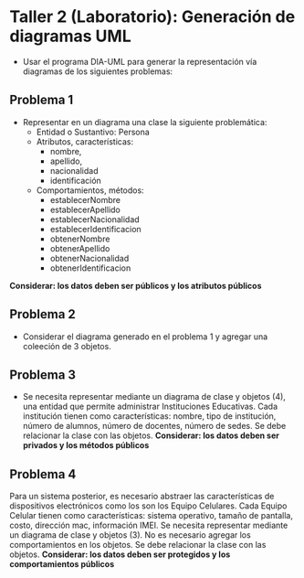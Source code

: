 # Taller 2 (Laboratorio): Generación de diagramas UML

* Usar el programa DIA-UML para generar la representación vía diagramas de los siguientes problemas:

## Problema 1

* Representar en un diagrama una clase la siguiente problemática:
	* Entidad o Sustantivo: Persona
	* Atributos, características: 
	 	* nombre, 
	 	* apellido, 
	 	* nacionalidad
	 	* identificación
	* Comportamientos, métodos: 
		* establecerNombre
		* establecerApellido
		* establecerNacionalidad
		* establecerIdentificacion
		* obtenerNombre
		* obtenerApellido
		* obtenerNacionalidad
		* obtenerIdentificacion

**Considerar: los datos deben ser públicos y los atributos públicos**

## Problema 2

* Considerar el diagrama generado en el problema 1 y agregar una coleeción de 3 objetos.

## Problema 3

* Se necesita representar mediante un diagrama de clase y objetos (4), una entidad que permite administrar Instituciones Educativas. Cada institución tienen como características: nombre, tipo de institución, número de alumnos, número de docentes, número de sedes.
Se debe relacionar la clase con las objetos. **Considerar: los datos deben ser privados y los métodos públicos**

## Problema 4

Para un sistema posterior, es necesario abstraer las características de dispositivos electrónicos como los son los Equipo Celulares. 
Cada Equipo Celular tienen como características: sistema operativo, tamaño de pantalla, costo, dirección mac, información IMEI. 
Se necesita representar mediante un diagrama de clase y objetos (3). No es necesario agregar los comportamientos en los objetos. 
Se debe relacionar la clase con las objetos. **Considerar: los datos deben ser protegidos y los comportamientos públicos**
 
